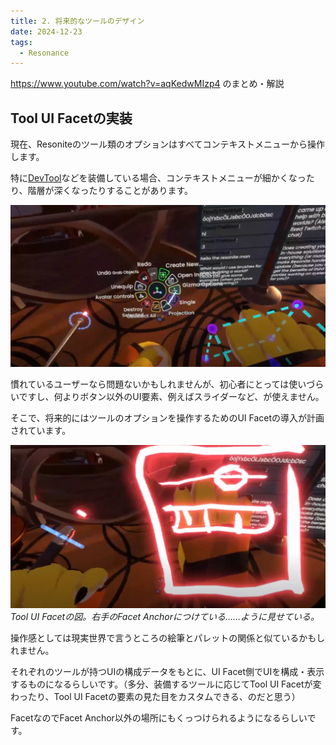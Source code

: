 ```yaml
---
title: 2. 将来的なツールのデザイン
date: 2024-12-23
tags:
  - Resonance
---
```

https://www.youtube.com/watch?v=aqKedwMIzp4 のまとめ・解説

## Tool UI Facetの実装
現在、Resoniteのツール類のオプションはすべてコンテキストメニューから操作します。

特に[DevTool](../tool-usage/devTool.md)などを装備している場合、コンテキストメニューが細かくなったり、階層が深くなったりすることがあります。

![コンテキストメニュー](../image/translation-resonance/future-tool-design-current.webp)

慣れているユーザーなら問題ないかもしれませんが、初心者にとっては使いづらいですし、何よりボタン以外のUI要素、例えばスライダーなど、が使えません。

そこで、将来的にはツールのオプションを操作するためのUI Facetの導入が計画されています。

![Tool UI Facet](../image/translation-resonance/future-tool-design-draft.webp)
*Tool UI Facetの図。右手のFacet Anchorにつけている……ように見せている。*

操作感としては現実世界で言うところの絵筆とパレットの関係と似ているかもしれません。

それぞれのツールが持つUIの構成データをもとに、UI Facet側でUIを構成・表示するものになるらしいです。（多分、装備するツールに応じてTool UI Facetが変わったり、Tool UI Facetの要素の見た目をカスタムできる、のだと思う）

FacetなのでFacet Anchor以外の場所にもくっつけられるようになるらしいです。
